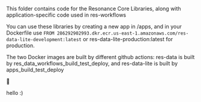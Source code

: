 This folder contains code for the Resonance Core Libraries, along with application-specific code used in res-workflows

You can use these libraries by creating a new app in /apps, and in your Dockerfile use `FROM 286292902993.dkr.ecr.us-east-1.amazonaws.com/res-data-lite-development:latest` or res-data-lite-production:latest for production.

The two Docker images are built by different github actions: res-data is built by res_data_workflows_build_test_deploy, and res-data-lite is built by apps_build_test_deploy

:space_invader:

hello :)
